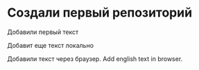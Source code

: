 # Создали первый репозиторий

Добавили первый текст 

Добавит еще текст локально

Добавили текст через браузер. Add english text in browser.
